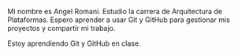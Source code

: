 Mi nombre es Angel Romani.
Estudio la carrera de Arquitectura de Plataformas.
Espero aprender a usar Git y GitHub para gestionar mis proyectos y compartir mi trabajo.

Estoy aprendiendo Git y GitHub en clase.
